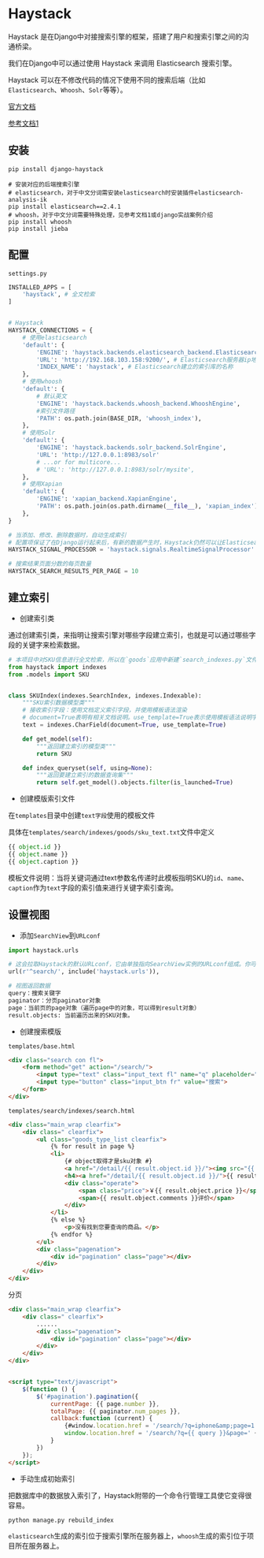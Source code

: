 # Haystack

Haystack 是在Django中对接搜索引擎的框架，搭建了用户和搜索引擎之间的沟通桥梁。

我们在Django中可以通过使用 Haystack 来调用 Elasticsearch 搜索引擎。

Haystack 可以在不修改代码的情况下使用不同的搜索后端（比如 `Elasticsearch`、`Whoosh`、`Solr`等等）。

[官方文档](https://django-haystack.readthedocs.io/en/master/tutorial.html#installation)

[参考文档1](https://my.oschina.net/u/4354181/blog/3469030)

## 安装

```shell
pip install django-haystack

# 安装对应的后端搜索引擎
# elasticsearch，对于中文分词需安装elasticsearch时安装插件elasticsearch-analysis-ik
pip install elasticsearch==2.4.1 
# whoosh，对于中文分词需要特殊处理，见参考文档1或django实战案例介绍
pip install whoosh 
pip install jieba
```

## 配置

`settings.py`

```python
INSTALLED_APPS = [
    'haystack', # 全文检索
]


# Haystack
HAYSTACK_CONNECTIONS = {
    # 使用elasticsearch
    'default': {
        'ENGINE': 'haystack.backends.elasticsearch_backend.ElasticsearchSearchEngine',
        'URL': 'http://192.168.103.158:9200/', # Elasticsearch服务器ip地址，端口号固定为9200
        'INDEX_NAME': 'haystack', # Elasticsearch建立的索引库的名称
    },
    # 使用whoosh
    'default': {
        # 默认英文
        'ENGINE': 'haystack.backends.whoosh_backend.WhooshEngine',
        #索引文件路径
        'PATH': os.path.join(BASE_DIR, 'whoosh_index'),
    },
    # 使用Solr
    'default': {
        'ENGINE': 'haystack.backends.solr_backend.SolrEngine',
        'URL': 'http://127.0.0.1:8983/solr'
        # ...or for multicore...
        # 'URL': 'http://127.0.0.1:8983/solr/mysite',
    },
    # 使用Xapian
    'default': {
        'ENGINE': 'xapian_backend.XapianEngine',
        'PATH': os.path.join(os.path.dirname(__file__), 'xapian_index'),
    },
}

# 当添加、修改、删除数据时，自动生成索引
# 配置项保证了在Django运行起来后，有新的数据产生时，Haystack仍然可以让Elasticsearch实时生成新数据的索引
HAYSTACK_SIGNAL_PROCESSOR = 'haystack.signals.RealtimeSignalProcessor'

# 搜索结果页面分数的每页数量
HAYSTACK_SEARCH_RESULTS_PER_PAGE = 10
```

## 建立索引

- 创建索引类

通过创建索引类，来指明让搜索引擎对哪些字段建立索引，也就是可以通过哪些字段的关键字来检索数据。

```python
# 本项目中对SKU信息进行全文检索，所以在`goods`应用中新建`search_indexes.py`文件，用于存放索引类。
from haystack import indexes
from .models import SKU


class SKUIndex(indexes.SearchIndex, indexes.Indexable):
    """SKU索引数据模型类"""
    # 接收索引字段：使用文档定义索引字段，并使用模板语法渲染
    # document=True表明有相关文档说明。use_template=True表示使用模板语法说明字段。
    text = indexes.CharField(document=True, use_template=True)

    def get_model(self):
        """返回建立索引的模型类"""
        return SKU

    def index_queryset(self, using=None):
        """返回要建立索引的数据查询集"""
        return self.get_model().objects.filter(is_launched=True)
```

- 创建模版索引文件

在`templates`目录中创建`text字段`使用的模板文件

具体在`templates/search/indexes/goods/sku_text.txt`文件中定义

```python
{{ object.id }}
{{ object.name }}
{{ object.caption }}
```

模板文件说明：当将关键词通过text参数名传递时此模板指明SKU的`id`、`name`、`caption`作为`text`字段的索引值来进行关键字索引查询。

## 设置视图

- 添加`SearchView`到`URLconf`

```python
import haystack.urls

# 这会拉取Haystack的默认URLconf，它由单独指向SearchView实例的URLconf组成。你可以通过传递几个关键参数或者完全重新它来改变这个类的行为。
url(r'^search/', include('haystack.urls')),

# 视图返回数据
query：搜索关键字
paginator：分页paginator对象
page：当前页的page对象（遍历page中的对象，可以得到result对象）
result.objects: 当前遍历出来的SKU对象。
```

- 创建搜索模版

`templates/base.html`

```html
<div class="search con fl">
	<form method="get" action="/search/">
		<input type="text" class="input_text fl" name="q" placeholder="搜索商品">
		<input type="button" class="input_btn fr" value="搜索">
	</form>
</div>
```

`templates/search/indexes/search.html`

```html
<div class="main_wrap clearfix">
    <div class=" clearfix">
        <ul class="goods_type_list clearfix">
            {% for result in page %}
            <li>
                {# object取得才是sku对象 #}
                <a href="/detail/{{ result.object.id }}/"><img src="{{ result.object.default_image.url }}"></a>
                <h4><a href="/detail/{{ result.object.id }}/">{{ result.object.name }}</a></h4>
                <div class="operate">
                    <span class="price">￥{{ result.object.price }}</span>
                    <span>{{ result.object.comments }}评价</span>
                </div>
            </li>
            {% else %}
                <p>没有找到您要查询的商品。</p>
            {% endfor %}
        </ul>
        <div class="pagenation">
            <div id="pagination" class="page"></div>
        </div>
    </div>
</div>
```

分页

```html
<div class="main_wrap clearfix">
    <div class=" clearfix">
        ......
        <div class="pagenation">
            <div id="pagination" class="page"></div>
        </div>
    </div>
</div>


<script type="text/javascript">
    $(function () {
        $('#pagination').pagination({
            currentPage: {{ page.number }},
            totalPage: {{ paginator.num_pages }},
            callback:function (current) {
                {#window.location.href = '/search/?q=iphone&amp;page=1';#}
                window.location.href = '/search/?q={{ query }}&page=' + current;
            }
        })
    });
</script>
```

- 手动生成初始索引

把数据库中的数据放入索引了，Haystack附带的一个命令行管理工具使它变得很容易。

```shell
python manage.py rebuild_index
```

`elasticsearch`生成的索引位于搜索引擎所在服务器上，`whoosh`生成的索引位于项目所在服务器上。